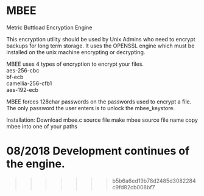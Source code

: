 # MBEE
Metric Buttload Encryption Engine


This encryption utility should be used by Unix Admins who need to encrypt backups for long term storage.  It uses the OPENSSL engine which must be installed on the unix machine encrypting or decrypting.

MBEE uses 4 types of encryption to encrypt your files.<br>
aes-256-cbc<br>
bf-ecb<br>
camellia-256-cfb1<br>
aes-192-ecb<br>

MBEE forces 128char passwords on the passwords used to encrypt a file.   The only password the user enters is to unlock the mbee_keystore.

Installation:
Download mbee.c source file
make mbee source file name
copy mbee into one of your paths


08/2018
Development continues of the engine.
=======

>>>>>>> b5b6a6ed19b78d2485d3082284c9fd82cb008bf7

